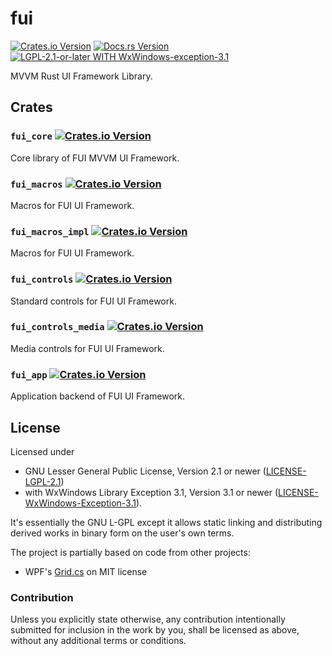 # fui

[![Crates.io Version](https://img.shields.io/crates/v/fui_core.svg)](https://crates.io/crates/fui_core)
[![Docs.rs Version](https://docs.rs/fui_core/badge.svg)](https://docs.rs/fui_core)
[![LGPL-2.1-or-later WITH WxWindows-exception-3.1](https://img.shields.io/crates/l/fui_core.svg)](https://github.com/marek-g/rust-fui/blob/master/LICENSE.md)

MVVM Rust UI Framework Library.

## Crates

### `fui_core` [![Crates.io Version](https://img.shields.io/crates/v/fui_core.svg)](https://crates.io/crates/fui_core)

Core library of FUI MVVM UI Framework.

### `fui_macros` [![Crates.io Version](https://img.shields.io/crates/v/fui_macros.svg)](https://crates.io/crates/fui_macros)

Macros for FUI UI Framework.

### `fui_macros_impl` [![Crates.io Version](https://img.shields.io/crates/v/fui_macros_impl.svg)](https://crates.io/crates/fui_macros_impl)

Macros for FUI UI Framework.

### `fui_controls` [![Crates.io Version](https://img.shields.io/crates/v/fui_controls.svg)](https://crates.io/crates/fui_controls)

Standard controls for FUI UI Framework.

### `fui_controls_media` [![Crates.io Version](https://img.shields.io/crates/v/fui_controls_media.svg)](https://crates.io/crates/fui_controls_media)

Media controls for FUI UI Framework.

### `fui_app` [![Crates.io Version](https://img.shields.io/crates/v/fui_app.svg)](https://crates.io/crates/fui_app)

Application backend of FUI UI Framework.

## License

Licensed under

 * GNU Lesser General Public License, Version 2.1 or newer ([LICENSE-LGPL-2.1](https://opensource.org/licenses/LGPL-2.1))
 * with WxWindows Library Exception 3.1, Version 3.1 or newer ([LICENSE-WxWindows-Exception-3.1](https://spdx.org/licenses/WxWindows-exception-3.1.html)).

It's essentially the GNU L-GPL except it allows static linking and distributing
derived works in binary form on the user's own terms. 

The project is partially based on code from other projects:

 * WPF's [Grid.cs](https://github.com/dotnet/wpf/blob/master/src/Microsoft.DotNet.Wpf/src/PresentationFramework/System/Windows/Controls/Grid.cs) on MIT license

### Contribution

Unless you explicitly state otherwise, any contribution intentionally submitted
for inclusion in the work by you, shall be licensed as above, without any
additional terms or conditions.
